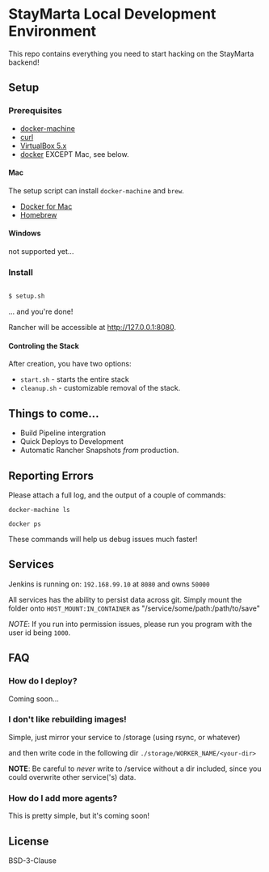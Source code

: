 # StayMarta Local Development Environment

This repo contains everything you need to start hacking on the StayMarta backend!

## Setup

### Prerequisites

* [docker-machine](https://docs.docker.com/machine/install-machine/)
* [curl](https://curl.haxx.se/)
* [VirtualBox 5.x](https://www.virtualbox.org/)
* [docker](https://docker.io) EXCEPT Mac, see below.

#### Mac

The setup script can install `docker-machine` and `brew`.

* [Docker for Mac](https://docs.docker.com/engine/installation/mac/)
* [Homebrew](http://brew.sh/)

#### Windows

not supported yet...

### Install

```bash

$ setup.sh
```

... and you're done!

Rancher will be accessible at http://127.0.0.1:8080.

#### Controling the Stack

After creation, you have two options:

  * `start.sh` - starts the entire stack
  * `cleanup.sh` - customizable removal of the stack.

## Things to come...

* Build Pipeline intergration
* Quick Deploys to Development
* Automatic Rancher Snapshots *from* production.

## Reporting Errors

Please attach a full log, and the output of a couple of commands:

`docker-machine ls`

`docker ps`

These commands will help us debug issues much faster!

## Services

Jenkins is running on: `192.168.99.10` at `8080` and owns `50000`


All services has the ability to persist data across git. Simply mount the folder
onto `HOST_MOUNT:IN_CONTAINER` as "/service/some/path:/path/to/save"

*NOTE*: If you run into permission issues, please run you program with the user
id being `1000`.

## FAQ

### How do I deploy?

Coming soon...

### I don't like rebuilding images!

Simple, just mirror your service to /storage (using rsync, or whatever)

and then write code in the following dir `./storage/WORKER_NAME/<your-dir>`

**NOTE**: Be careful to *never* write to /service without a dir included, since you
could overwrite other service('s) data.

### How do I add more agents?

This is pretty simple, but it's coming soon!

## License

BSD-3-Clause
